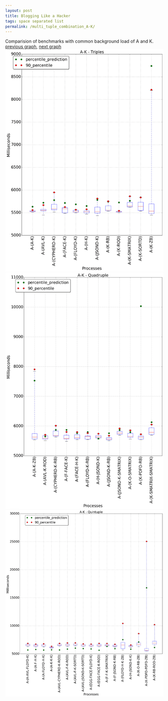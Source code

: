 ```yaml
---
layout: post
title: Blogging Like a Hacker
tags: space separated list
permalink: /multi_tuple_combination_A-K/
---
```


Comparision of benchmarks with common background load of A and K.
[previous graph](../multi_tuple_combination_A-JSOND/), [next graph](../multi_tuple_combination_A-O/)
<img src="./images/triple/A/A-K_box.png" alt="graph figure"><img src="./images/quadruple/A/A-K_box.png" alt="graph figure"><img src="./images/quintuple/A/A-K_box.png" alt="graph figure">